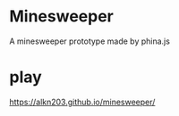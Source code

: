 # Minesweeper
A minesweeper prototype made by phina.js

# play
https://alkn203.github.io/minesweeper/

